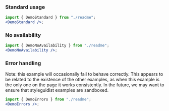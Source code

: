 ### Standard usage

```jsx harmony
import { DemoStandard } from "./readme";
<DemoStandard />;
```

### No availability

```jsx harmony
import { DemoNoAvailability } from "./readme";
<DemoNoAvailability />;
```

### Error handling

Note: this example will occasionally fail to behave correctly. This appears to be related to the existence of the other examples, as when this example is the only one on the page it works consistently. In the future, we may want to ensure that styleguidist examples are sandboxed.

```jsx harmony
import { DemoErrors } from "./readme";
<DemoErrors />;
```
